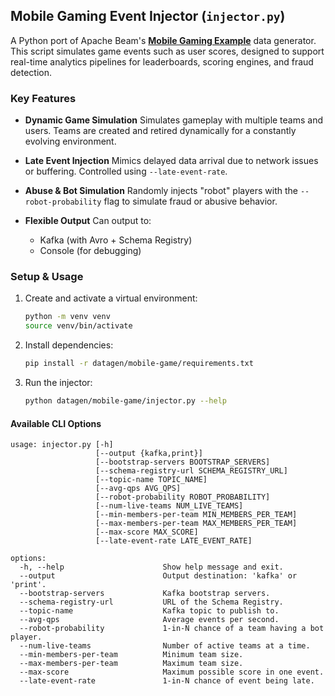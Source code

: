 ## Mobile Gaming Event Injector (`injector.py`)

A Python port of Apache Beam's [**Mobile Gaming Example**](https://beam.apache.org/get-started/mobile-gaming-example/) data generator. This script simulates game events such as user scores, designed to support real-time analytics pipelines for leaderboards, scoring engines, and fraud detection.

### Key Features

- **Dynamic Game Simulation**
  Simulates gameplay with multiple teams and users. Teams are created and retired dynamically for a constantly evolving environment.

- **Late Event Injection**
  Mimics delayed data arrival due to network issues or buffering. Controlled using `--late-event-rate`.

- **Abuse & Bot Simulation**
  Randomly injects "robot" players with the `--robot-probability` flag to simulate fraud or abusive behavior.

- **Flexible Output**
  Can output to:

  - Kafka (with Avro + Schema Registry)
  - Console (for debugging)

### Setup & Usage

1. Create and activate a virtual environment:

   ```bash
   python -m venv venv
   source venv/bin/activate
   ```

2. Install dependencies:

   ```bash
   pip install -r datagen/mobile-game/requirements.txt
   ```

3. Run the injector:

   ```bash
   python datagen/mobile-game/injector.py --help
   ```

#### Available CLI Options

```text
usage: injector.py [-h]
                   [--output {kafka,print}]
                   [--bootstrap-servers BOOTSTRAP_SERVERS]
                   [--schema-registry-url SCHEMA_REGISTRY_URL]
                   [--topic-name TOPIC_NAME]
                   [--avg-qps AVG_QPS]
                   [--robot-probability ROBOT_PROBABILITY]
                   [--num-live-teams NUM_LIVE_TEAMS]
                   [--min-members-per-team MIN_MEMBERS_PER_TEAM]
                   [--max-members-per-team MAX_MEMBERS_PER_TEAM]
                   [--max-score MAX_SCORE]
                   [--late-event-rate LATE_EVENT_RATE]

options:
  -h, --help                      Show help message and exit.
  --output                        Output destination: 'kafka' or 'print'.
  --bootstrap-servers             Kafka bootstrap servers.
  --schema-registry-url           URL of the Schema Registry.
  --topic-name                    Kafka topic to publish to.
  --avg-qps                       Average events per second.
  --robot-probability             1-in-N chance of a team having a bot player.
  --num-live-teams                Number of active teams at a time.
  --min-members-per-team          Minimum team size.
  --max-members-per-team          Maximum team size.
  --max-score                     Maximum possible score in one event.
  --late-event-rate               1-in-N chance of event being late.
```
